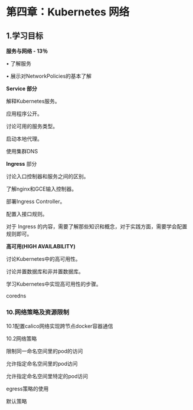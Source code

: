 # 第四章：Kubernetes 网络



## 1.学习目标

**服务与网络 - 13％**

• 了解服务

• 展示对NetworkPolicies的基本了解

**Service 部分**

解释Kubernetes服务。

应用程序公开。

讨论可用的服务类型。

启动本地代理。

使用集群DNS

**Ingress** 部分

讨论入口控制器和服务之间的区别。

了解nginx和GCE输入控制器。

部署Ingress Controller。

配置入接口规则。

对于 Ingress 的内容，需要了解那些知识和概念，对于实践方面，需要学会配置规则即可。

**高可用(HIGH AVAILABILITY)**

讨论Kubernetes中的高可用性。

讨论并置数据库和非并置数据库。

学习Kubernetes中实现高可用性的步骤。



coredns

### **10.网络策略及资源限制**

10.1配置calico网络实现跨节点docker容器通信

10.2网络策略

限制同一命名空间里的pod的访问

允许指定命名空间里的pod访问

允许指定命名空间里特定的pod访问

egress策略的使用

默认策略
